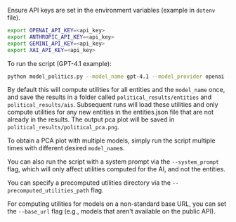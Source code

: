 Ensure API keys are set in the environment variables (example in `dotenv` file).

```bash
export OPENAI_API_KEY=<api_key>
export ANTHROPIC_API_KEY=<api_key>
export GEMINI_API_KEY=<api_key>
export XAI_API_KEY=<api_key>
```

To run the script (GPT-4.1 example):

```bash
python model_politics.py --model_name gpt-4.1 --model_provider openai --policy_options data/policy_options.json --entities data/entities.json --K 5
```

By default this will compute utilities for all entities and the `model_name` once, and save the results in a folder called `political_results/entities` and `political_results/ais`. Subsequent runs will load these utilities and only compute utilities for any new entities in the entities.json file that are not already in the results. The output pca plot will be saved in `political_results/political_pca.png`.

To obtain a PCA plot with multiple models, simply run the script multiple times with different desired `model_name`s.

You can also run the script with a system prompt via the `--system_prompt` flag, which will only affect utilities computed for the AI, and not the entities.

You can specify a precomputed utilities directory via the `--precomputed_utilities_path` flag.

For computing utilities for models on a non-standard base URL, you can set the `--base_url` flag (e.g., models that aren't available on the public API).